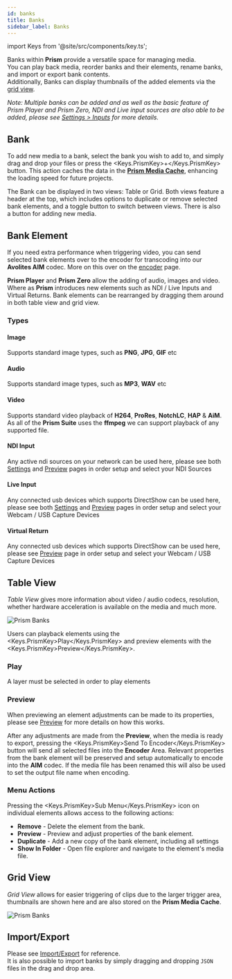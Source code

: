 ```yaml
---
id: banks
title: Banks
sidebar_label: Banks
---
```


import Keys from '@site/src/components/key.ts';

Banks within **Prism** provide a versatile space for managing media.  
You can play back media, reorder banks and their elements, rename banks, and import or export bank contents.  
Additionally, Banks can display thumbnails of the added elements via the [grid view](./banks.md#grid-view).

<!--
*Note: Only 1 bank is allowed to be used on **Prism**, more can be added on **Prism**. audio, images and video can be added*
-->

<!--
*Note: Only 1 bank is allowed to be used on **Prism**, more can be added on **Prism**. audio, images and video can be added*
-->


*Note: Multiple banks can be added and as well as the basic feature of Prism Player and Prism Zero, NDI and Live input sources are also able to be added, please see [Settings > Inputs](../../prism/settings/settings-inputs.md) for more details.*


## Bank

To add new media to a bank, select the bank you wish to add to, and simply drag and drop your files or press the <Keys.PrismKey>+</Keys.PrismKey> button. This action caches the data in the [**Prism Media Cache**](../quick-start/media-management#prism-media-cache), enhancing the loading speed for future projects.

The Bank can be displayed in two views: Table or Grid. Both views feature a header at the top, which includes options to duplicate or remove selected bank elements, and a toggle button to switch between views. There is also a button for adding new media.

## Bank Element

If you need extra performance when triggering video, you can send selected bank elements over to the encoder for transcoding into our **Avolites AIM** codec. More on this over on the [encoder](../encoder/encoder.md) page.

**Prism Player** and **Prism Zero** allow the adding of audio, images and video. Where as **Prism** introduces new elements such as NDI / Live Inputs and Virtual Returns. Bank elements can be rearranged by dragging them around in both table view and grid view.

### Types

#### Image 

Supports standard image types, such as **PNG**, **JPG**, **GIF** etc

#### Audio
Supports standard image types, such as **MP3**, **WAV** etc 

#### Video
Supports standard video playback of **H264**, **ProRes**, **NotchLC**, **HAP** & **AiM**. As all of the **Prism Suite** uses the **ffmpeg** we can support playback of any supported file.


#### NDI Input
Any active ndi sources on your network can be used here, please see both [Settings](../settings/settings-inputs) and [Preview](../play/preview) pages in order setup and select your NDI Sources

#### Live Input
Any connected usb devices which supports DirectShow can be used here, please see both [Settings](../settings/settings-inputs) and [Preview](../play/preview) pages in order setup  and select your Webcam / USB Capture Devices

#### Virtual Return
Any connected usb devices which supports DirectShow can be used here, please see [Preview](../play/preview) page in order setup and select your Webcam / USB Capture Devices


## Table View

*Table View* gives more information about video / audio codecs, resolution, whether hardware acceleration is available on the media and much more.

![Prism Banks](/prismdocs/images/prism-table-banks.png)

Users can playback elements using the <Keys.PrismKey>Play</Keys.PrismKey> and preview elements with the <Keys.PrismKey>Preview</Keys.PrismKey>.

### Play

<!--
Playing an element will playback on the [media player](../play/mediaplayer).
-->

<!--
A layer must be selected in order to play elements
-->


A layer must be selected in order to play elements



<!--
### Preview

When previewing an element adjustments can be made to its properties, please see [Preview](../play/preview) for more details on how this works.

After any adjustments are made from the **Preview**, when the media is ready to export, pressing the <Keys.PrismKey>Send To Encoder</Keys.PrismKey> button will send all selected files into the **Encoder** Area. Relevant properties from the bank element will be preserved and setup automatically to encode into the **AIM** codec. If the media file has been renamed this will also be used to set the output file name when encoding.
-->


### Preview

When previewing an element adjustments can be made to its properties, please see [Preview](../play/preview) for more details on how this works.

After any adjustments are made from the **Preview**, when the media is ready to export, pressing the <Keys.PrismKey>Send To Encoder</Keys.PrismKey> button will send all selected files into the **Encoder** Area. Relevant properties from the bank element will be preserved and setup automatically to encode into the **AIM** codec. If the media file has been renamed this will also be used to set the output file name when encoding.


### Menu Actions

<!--
Pressing the <Keys.PrismKey>Sub Menu</Keys.PrismKey> icon on individual elements allows access to the following actions:
- **Remove** - to delete the element from the bank.
- **Duplicate** - add a new copy of the bank element, including all settings
- **Show In Folder** - Open file explorer and navigate to the element's media file.
-->
<!--
Pressing the <Keys.PrismKey>Sub Menu</Keys.PrismKey> icon on individual elements allows access to the following actions:
- **Remove** - Delete the element from the bank.
- **Preview** - Preview and adjust properties of the bank element.
- **Duplicate** - Add a new copy of the bank element, including all settings
- **Show In Folder** - Open file explorer and navigate to the element's media file.
-->

Pressing the <Keys.PrismKey>Sub Menu</Keys.PrismKey> icon on individual elements allows access to the following actions:
- **Remove** - Delete the element from the bank.
- **Preview** - Preview and adjust properties of the bank element.
- **Duplicate** - Add a new copy of the bank element, including all settings
- **Show In Folder** - Open file explorer and navigate to the element's media file.


## Grid View

*Grid View* allows for easier triggering of clips due to the larger trigger area, thumbnails are shown here and are also stored on the **Prism Media Cache**.

![Prism Banks](/prismdocs/images/prism-grid-banks.png)

## Import/Export

Please see [Import/Export](../quick-start/import-export) for reference.  
It is also possible to import banks by simply dragging and dropping `JSON` files in the drag and drop area.